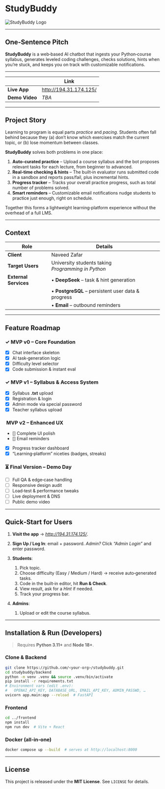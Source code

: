 # StudyBuddy <!-- Logo placeholder below -->

![StudyBuddy Logo](relative/path/to/logo.png)

---

## One‑Sentence Pitch

**StudyBuddy** is a web‑based AI chatbot that ingests your Python‑course syllabus, generates leveled coding challenges, checks solutions, hints when you’re stuck, and keeps you on track with customizable notifications.

---

|                | Link  |
| -------------- | ----- |
| **Live App**   | http://194.31.174.125/ |
| **Demo Video** | *TBA* |

---

## Project Story

Learning to program is equal parts *practice* and *pacing*.  Students often fall behind because they (a) don’t know which exercises match the current topic, or (b) lose momentum between classes.

**StudyBuddy** solves both problems in one place:

1. **Auto‑curated practice** – Upload a course syllabus and the bot proposes relevant tasks for each lecture, from beginner to advanced.
2. **Real‑time checking & hints** – The built‑in evaluator runs submitted code in a sandbox and reports pass/fail, plus incremental hints.
3. **Progress tracker** – Tracks your overall practice progress, such as total number of problems solved.
4. **Smart reminders** – Customizable email notifications nudge students to practice just enough, right on schedule.

Together this forms a lightweight learning‑platform experience without the overhead of a full LMS.

---

## Context

| Role                                                             | Details                                              |
| ---------------------------------------------------------------- | ---------------------------------------------------- |
| **Client**                                                       | Naveed Zafar                                         |
| **Target Users**                                                 | University students taking *Programming in Python*   |
| **External Services**                                            | • **DeepSeek** – task & hint generation              |                                                     
|                                                                  | • **PostgreSQL** – persistent user data & progress   |
|                                                                  | • **Email** – outbound reminders                     |

---

## Feature Roadmap

### ✓ MVP v0 – Core Foundation

* [x] Chat interface skeleton
* [x] AI task‑generation logic
* [x] Difficulty level selector
* [x] Code submission & instant eval

### ✓ MVP v1 – Syllabus & Access System

* [x] Syllabus **.txt** upload
* [x] Registration & login
* [x] Admin mode via special password
* [x] Teacher syllabus upload

###  MVP v2 – Enhanced UX

* [] Complete UI polish
* [] Email reminders
* [x] Progress tracker dashboard
* [x] “Learning‑platform” niceties (badges, streaks)

### ⏳ Final Version – Demo Day

* [ ] Full QA & edge‑case handling
* [ ] Responsive design audit
* [ ] Load‑test & performance tweaks
* [ ] Live deployment & DNS
* [ ] Public demo video

---

## Quick‑Start for Users

1. **Visit the app** → *http://194.31.174.125/*.
2. **Sign Up / Log In**: email + password.
   *Admin?* Click *“Admin Login”* and enter password.
3. **Students**:

   1. Pick topic.
   2. Choose difficulty (Easy / Medium / Hard)  → receive auto‑generated tasks.
   3. Code in the built‑in editor, hit **Run & Check**.
   4. View result, ask for a *Hint* if needed.
   5. Track your progress bar.
4. **Admins**:

   1. Upload or edit the course syllabus.
---

## Installation & Run (Developers)

> Requires **Python 3.11+** and **Node 18+**.

### Clone & Backend

```bash
git clone https://github.com/<your‑org>/studybuddy.git
cd studybuddy/backend
python -m venv .venv && source .venv/bin/activate
pip install -r requirements.txt
# Environment vars (edit .env):
#   OPENAI_API_KEY, DATABASE_URL, EMAIL_API_KEY, ADMIN_PASSWD, …
uvicorn app.main:app --reload  # FastAPI
```

### Frontend

```bash
cd ../frontend
npm install
npm run dev  # Vite + React
```

### Docker (all‑in‑one)

```bash
docker compose up --build  # serves at http://localhost:8000
```

---

## License

This project is released under the **MIT License**. See `LICENSE` for details.

